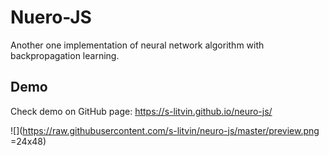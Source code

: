 # Nuero-JS
Another one implementation of neural network algorithm with backpropagation learning. 

## Demo
Check demo on GitHub page: https://s-litvin.github.io/neuro-js/

![](https://raw.githubusercontent.com/s-litvin/neuro-js/master/preview.png =24x48)
 
